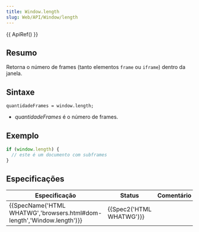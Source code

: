 ```yaml
---
title: Window.length
slug: Web/API/Window/length
---
```


{{ ApiRef() }}

## Resumo

Retorna o número de frames (tanto elementos `frame` ou `iframe`) dentro da janela.

## Sintaxe

```
quantidadeFrames = window.length;
```

- _quantidadeFrames_ é o número de frames.

## Exemplo

```js
if (window.length) {
  // este é um documento com subframes
}
```

## Especificações

| Especificação                                                                                | Status                           | Comentário |
| -------------------------------------------------------------------------------------------- | -------------------------------- | ---------- |
| {{SpecName('HTML WHATWG','browsers.html#dom-length','Window.length')}} | {{Spec2('HTML WHATWG')}} |            |
